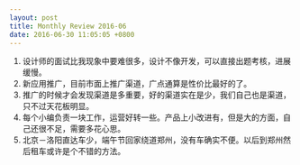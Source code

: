 ```yaml
---
layout: post
title: Monthly Review 2016-06
date: 2016-06-30 11:05:05 +0800
---
```


1. 设计师的面试比我现象中要难很多，设计不像开发，可以直接出题考核，进展缓慢。
2. 新应用推广，目前市面上推广渠道，广点通算是性价比最好的了。
3. 推广的时候才会发现渠道是多重要，好的渠道实在是少，我们自己也是渠道，只不过天花板明显。
4. 每个小编负责一块工作，运营好转一些。产品上小改进有，但是大的方面，自己还很不足，需要多花心思。
5. 北京－洛阳直达车少，端午节回家绕道郑州，没有车确实不便。以后到郑州然后租车或许是个不错的方法。
